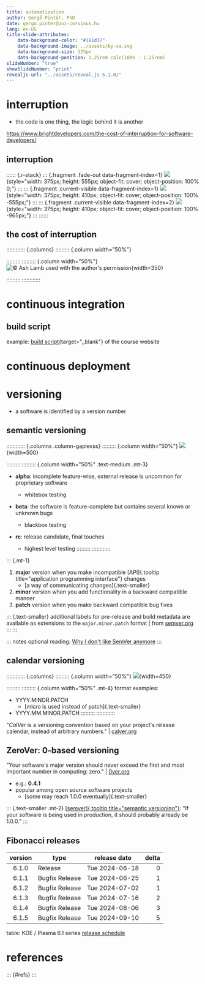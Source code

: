 ```yaml
---
title: automatization
author: Gergő Pintér, PhD
date: gergo.pinter@uni-corvinus.hu
lang: en-US
title-slide-attributes:
    data-background-color: "#181d37"
    data-background-image: ../assets/by-sa.svg
    data-background-size: 125px
    data-background-position: 1.25rem calc(100% - 1.25rem)
slideNumber: "true"
showSlideNumber: "print"
revealjs-url: "../assets/reveal.js-5.1.0/"
---
```


# interruption

- the code is one thing, the logic behind it is another

https://www.brightdevelopers.com/the-cost-of-interruption-for-software-developers/

<!-- the greatest "enemy" of a developer is interruption -->


## interruption

:::::: {.r-stack}
::: {.fragment .fade-out data-fragment-index=1}
![](figures/borrowed/ProgrammerInterrupted.webp){style="width: 375px; height: 555px; object-fit: cover; object-position: 100% 0;"}
:::
::: {.fragment .current-visible data-fragment-index=1}
![](figures/borrowed/ProgrammerInterrupted.webp){style="width: 375px; height: 410px; object-fit: cover; object-position: 100% -555px;"}
:::
::: {.fragment .current-visible data-fragment-index=2}
![](figures/borrowed/ProgrammerInterrupted.webp){style="width: 375px; height: 410px; object-fit: cover; object-position: 100% -965px;"}
:::
::::::


## the cost of interruption

:::::::::::: {.columns}
::::::::: {.column width="50%"}

:::::::::
::::::::: {.column width="50%"}
![&#169; [Ash Lamb](https://ashlamb.com/)<br>used with the author's permission](figures/borrowed/quick_call.jpg){width=350}

:::::::::
::::::::::::

# continuous integration


## build script

example: [build script](https://github.com/pintergreg/software-engineering/blob/main/.github/workflows/main.yaml){target="_blank"} of the course website


# continuous deployment


# versioning

- a software is identified by a version number


## semantic versioning

:::::::::::: {.columns .column-gaplexss}
::::::::: {.column width="50%"}
![](figures/semver.drawio.svg){width=500}

:::::::::
::::::::: {.column width="50%" .text-medium .mt-3}
- **alpha**: incomplete feature-wise, external release is uncommon for proprietary software
    - whitebox testing

- **beta**: the software is feature-complete but contains several known or unknown bugs
    - blackbox testing

- **rc**: release candidate, final touches
    - highest level testing
:::::::::
::::::::::::

::: {.mt-1}
1. **major** version when you make incompatible [API]{.tooltip title="application programming interface"} changes
    - [a way of communicating changes]{.text-smaller}
2. **minor** version when you add functionality in a backward compatible manner
3. **patch** version when you make backward compatible bug fixes

::: {.text-smaller}
additional labels for pre-release and build metadata are available as extensions to the `major.minor.patch` format | from [semver.org](https://semver.org)
:::
:::

::: notes
optional reading: [Why I don't like SemVer anymore](https://snarky.ca/why-i-dont-like-semver/)
:::


## calendar versioning

:::::::::::: {.columns}
::::::::: {.column width="50%"}
![](figures/calver.drawio.svg){width=450}

:::::::::
::::::::: {.column width="50%" .mt-4}
format examples:

- YYYY.MINOR.PATCH
    - [micro is used instead of patch]{.text-smaller}
- YYYY.MM.MINOR.PATCH
:::::::::
::::::::::::

"*CalVer* is a versioning convention based on your project's release calendar, instead of arbitrary numbers." | [calver.org](https://calver.org)


## ZeroVer: 0-based versioning

"Your software's major version should never exceed the first and most important number in computing: zero." | [0ver.org](https://0ver.org)

- e.g.: **0.4.1**
- popular among open source software projects
    - [some may reach 1.0.0 eventually]{.text-smaller}

::: {.text-smaller .mt-2}
[[semver]{.tooltip title="semantic versioning"}](https://semver.org): "If your software is being used in production, it should probably already be 1.0.0." 
:::


## Fibonacci releases

| version | type           | release date   | delta |
|:-------:|----------------|----------------|------:|
| 6.1.0   | Release        | Tue 2024-06-18 | 0     |
| 6.1.1   | Bugfix Release | Tue 2024-06-25 | 1     |
| 6.1.2   | Bugfix Release | Tue 2024-07-02 | 1     |
| 6.1.3   | Bugfix Release | Tue 2024-07-16 | 2     |
| 6.1.4   | Bugfix Release | Tue 2024-08-06 | 3     |
| 6.1.5   | Bugfix Release | Tue 2024-09-10 | 5     |

table: KDE / Plasma 6.1 series [release schedule](https://community.kde.org/Schedules/Plasma_6)


# references

::: {#refs}
:::
